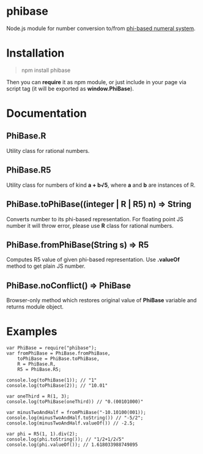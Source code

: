 # phibase
Node.js module for number conversion to/from [phi-based numeral system](https://en.wikipedia.org/wiki/Golden_ratio_base).

# Installation

> npm install phibase 

Then you can **require** it as npm module, or just include in your page via script tag (it will be exported as **window.PhiBase**).

# Documentation

## PhiBase.R

Utility class for rational numbers.

## PhiBase.R5

Utility class for numbers of kind **a + b√5**, where **a** and **b** are instances of R.

## PhiBase.toPhiBase((integer | R | R5) n) => String

Converts number to its phi-based representation. For floating point JS number it will throw error, please use **R** class for rational numbers.

## PhiBase.fromPhiBase(String s) => R5

Computes R5 value of given phi-based representation. Use **.valueOf** method to get plain JS number.

## PhiBase.noConflict() => PhiBase

Browser-only method which restores original value of **PhiBase** variable and returns module object.

# Examples

	var PhiBase = require("phibase");
	var fromPhiBase = PhiBase.fromPhiBase,
		toPhiBase = PhiBase.toPhiBase,
		R = PhiBase.R,
		R5 = PhiBase.R5;

	console.log(toPhiBase(1)); // "1"
	console.log(toPhiBase(2)); // "10.01"

	var oneThird = R(1, 3);
	console.log(toPhiBase(oneThird)) // "0.(00101000)"

	var minusTwoAndHalf = fromPhiBase("-10.10100(001));
	console.log(minusTwoAndHalf.toString()) // "-5/2";
	console.log(minusTwoAndHalf.valueOf()) // -2.5;
	
	var phi = R5(1, 1).div(2);
	console.log(phi.toString()); // "1/2+1/2√5"
	console.log(phi.valueOf()); // 1.618033988749895
